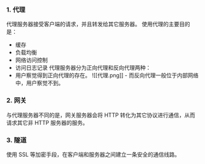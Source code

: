 ### 1. 代理

代理服务器接受客户端的请求，并且转发给其它服务器。
使用代理的主要目的是：

- 缓存
- 负载均衡
- 网络访问控制
- 访问日志记录
  代理服务器分为正向代理和反向代理两种：
- 用户察觉得到正向代理的存在。
  ![[代理.png]]
  - 而反向代理一般位于内部网络中，用户察觉不到。

### 2. 网关

与代理服务器不同的是，网关服务器会将 HTTP 转化为其它协议进行通信，从而请求其它非 HTTP 服务器的服务。

### 3. 隧道

使用 SSL 等加密手段，在客户端和服务器之间建立一条安全的通信线路。
